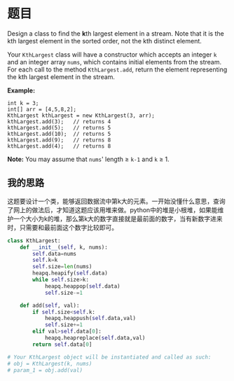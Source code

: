# 题目

Design a class to find the **k**th largest element in a stream. Note that it is the kth largest element in the sorted order, not the kth distinct element.

Your `KthLargest` class will have a constructor which accepts an integer `k` and an integer array `nums`, which contains initial elements from the stream. For each call to the method `KthLargest.add`, return the element representing the kth largest element in the stream.

**Example:**

```
int k = 3;
int[] arr = [4,5,8,2];
KthLargest kthLargest = new KthLargest(3, arr);
kthLargest.add(3);   // returns 4
kthLargest.add(5);   // returns 5
kthLargest.add(10);  // returns 5
kthLargest.add(9);   // returns 8
kthLargest.add(4);   // returns 8
```

**Note:**
You may assume that `nums`' length ≥ `k-1` and `k` ≥ 1.

## 我的思路

这题要设计一个类，能够返回数据流中第k大的元素。一开始没懂什么意思，查询了网上的做法后，才知道这题应该用堆来做。python中的堆是小根堆，如果能维护一个大小为k的堆，那么第k大的数字直接就是最前面的数字，当有新数字进来时，只需要和最前面这个数字比较即可。

```python
class KthLargest:
    def __init__(self, k, nums):
        self.data=nums
        self.k=k
        self.size=len(nums)
        heapq.heapify(self.data)
        while self.size>k:
            heapq.heappop(self.data)
            self.size-=1

    def add(self, val):
        if self.size<self.k:
            heapq.heappush(self.data,val)
            self.size+=1
        elif val>self.data[0]:
            heapq.heapreplace(self.data,val)
        return self.data[0]

# Your KthLargest object will be instantiated and called as such:
# obj = KthLargest(k, nums)
# param_1 = obj.add(val)
```

